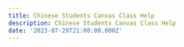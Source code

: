```yaml
---
title: Chinese Students Canvas Class Help
description: Chinese Students Canvas Class Help
date: '2023-07-29T21:00:00.000Z'
---
```



